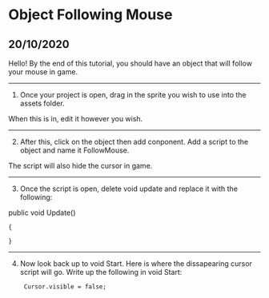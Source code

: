 # Object Following Mouse

## 20/10/2020

Hello! By the end of this tutorial, you should have an object that will follow your mouse in game.

---

1. Once your project is open, drag in the sprite you wish to use into the assets folder.

When this is in, edit it however you wish.

---

2. After this, click on the object then add conponent. Add a script to the object and name it FollowMouse.

The script will also hide the cursor in game.

---

3. Once the script is open, delete void update and replace it with the following:

public void Update()

    {
        
    }
    
---

4. Now look back up to void Start. Here is where the dissapearing cursor script will go. Write up the following in void Start:

        Cursor.visible = false;


